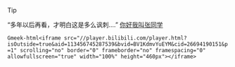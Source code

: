 > [!TIP]
> “多年以后再看，才明白这是多么讽刺....”
[你好我叫张同学](https://space.bilibili.com/40996249)

`Gmeek-html<iframe src="//player.bilibili.com/player.html?isOutside=true&aid=113456745287539&bvid=BV1KdmvYuEYM&cid=26694190151&p=1" scrolling="no" border="0" frameborder="no" framespacing="0" allowfullscreen="true" width="100%" height="460px"></iframe>`